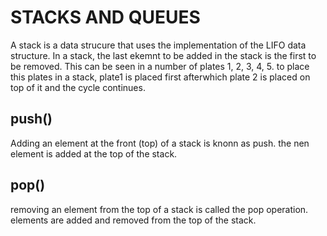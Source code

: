 # STACKS AND QUEUES
A stack is a data strucure that uses the implementation of the LIFO data structure. In a stack, the last ekemnt to be added in the stack is the first to be removed. This can be seen in a number of plates 1, 2, 3, 4, 5. to place this plates in a stack, plate1 is placed first afterwhich plate 2 is placed on top of it and the cycle continues.

## push()

Adding an element at the front (top) of a stack is knonn as push. the nen element is added at the top of the stack.

## pop()
removing an element from the top of a stack is called the pop operation. elements are added and removed from the top of the stack.
